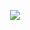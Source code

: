 <p align="center">
<a href="https://github.com/devkokora/devkokora">
  <img align="center" src="https://github-readme-stats.vercel.app/api/top-langs/?username=devkokora&layout=compact&hide=html,tex&show_icons=true&theme=dark&langs_count=10" />
</a>
</p>

